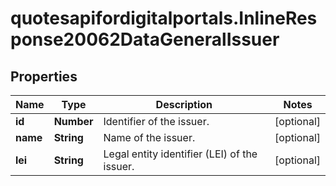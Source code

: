 # quotesapifordigitalportals.InlineResponse20062DataGeneralIssuer

## Properties

Name | Type | Description | Notes
------------ | ------------- | ------------- | -------------
**id** | **Number** | Identifier of the issuer. | [optional] 
**name** | **String** | Name of the issuer. | [optional] 
**lei** | **String** | Legal entity identifier (LEI) of the issuer. | [optional] 



